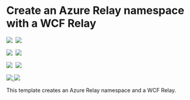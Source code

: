 # Create an Azure Relay namespace with a WCF Relay

<IMG SRC="https://azbotstorage.blob.core.windows.net/badges/201-azure-relay-create-wcfrelay/PublicLastTestDate.svg" />&nbsp;
<IMG SRC="https://azbotstorage.blob.core.windows.net/badges/201-azure-relay-create-wcfrelay/PublicDeployment.svg" />&nbsp;

<IMG SRC="https://azbotstorage.blob.core.windows.net/badges/201-azure-relay-create-wcfrelay/FairfaxLastTestDate.svg" />&nbsp;
<IMG SRC="https://azbotstorage.blob.core.windows.net/badges/201-azure-relay-create-wcfrelay/FairfaxDeployment.svg" />&nbsp;

<IMG SRC="https://azbotstorage.blob.core.windows.net/badges/201-azure-relay-create-wcfrelay/BestPracticeResult.svg" />&nbsp;
<IMG SRC="https://azbotstorage.blob.core.windows.net/badges/201-azure-relay-create-wcfrelay/CredScanResult.svg" />&nbsp;

<a href="https://portal.azure.com/#create/Microsoft.Template/uri/https%3A%2F%2Fraw.githubusercontent.com%2FAzure%2Fazure-quickstart-templates%2Fmaster%2F201-azure-relay-create-wcfrelay%2Fazuredeploy.json" target="_blank">
    <img src="http://azuredeploy.net/deploybutton.png"/>
</a>

<a href="http://armviz.io/#/?load=https%3A%2F%2Fraw.githubusercontent.com%2FAzure%2Fazure-quickstart-templates%2Fmaster%2F201-azure-relay-create-wcfrelay%2Fazuredeploy.json" target="_blank">
    <img src="http://armviz.io/visualizebutton.png"/>
</a>

This template creates an Azure Relay namespace and a WCF Relay.
